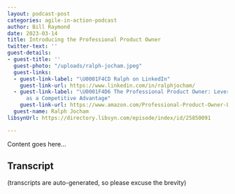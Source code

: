 ```yaml
---
layout: podcast-post
categories: agile-in-action-podcast
author: Bill Raymond
date: 2023-03-14
title: Introducing the Professional Product Owner
twitter-text: ''
guest-details:
- guest-title: ''
  guest-photo: "/uploads/ralph-jocham.jpeg"
  guest-links:
  - guest-link-label: "\U0001F4CD Ralph on LinkedIn"
    guest-link-url: https://www.linkedin.com/in/ralphjocham/
  - guest-link-label: "\U0001F4D6 The Professional Product Owner: Leveraging Scrum
      as a Competitive Advantage"
    guest-link-url: https://www.amazon.com/Professional-Product-Owner-Leveraging-Competitive/dp/0134686470/ref=sr_1_1?crid=2CS2V0JU0XYY8&keywords=ralph+jocham&qid=1675725574&sprefix=ralph+jo%2Caps%2C620&sr=8-1
  guest-name: Ralph Jocham
libsynUrl: https://directory.libsyn.com/episode/index/id/25850091

---
```

Content goes here...

## Transcript
(transcripts are auto-generated, so please excuse the brevity)
